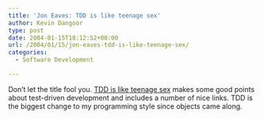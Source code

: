 ```yaml
---
title: 'Jon Eaves: TDD is like teenage sex'
author: Kevin Dangoor
type: post
date: 2004-01-15T18:12:52+00:00
url: /2004/01/15/jon-eaves-tdd-is-like-teenage-sex/
categories:
  - Software Development

---
```

Don&#8217;t let the title fool you. [TDD is like teenage sex][1] makes some good points about test-driven development and includes a number of nice links. TDD is the biggest change to my programming style since objects came along.

 [1]: http://www.eaves.org/blog-archive/000018.html "That's so stupid that it's not even wrong: TDD is like teenage sex"